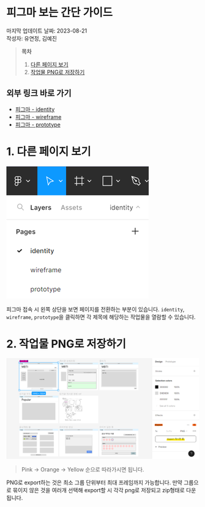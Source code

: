# 피그마 보는 간단 가이드

마지막 업데이트 날짜: 2023-08-21 <br>
작성자: 유연정, 김예진

> **목차**
>
> 1. [다른 페이지 보기](#1-다른-페이지-보기)
> 2. [작업물 PNG로 저장하기](#2-작업물-png로-저장하기)

## 외부 링크 바로 가기

- [피그마 - identity](https://www.figma.com/file/LOZntT4iuXmIPDn6SDdfK3/Main-Board?type=design&node-id=30-10&mode=design)
- [피그마 - wireframe](https://www.figma.com/file/LOZntT4iuXmIPDn6SDdfK3/Main-Board?type=design&node-id=222-795&mode=design)
- [피그마 - prototype](https://www.figma.com/file/LOZntT4iuXmIPDn6SDdfK3/Main-Board?type=design&node-id=0-1&mode=design)

# 1. 다른 페이지 보기

![](images/figma02.png)

피그마 접속 시 왼쪽 상단을 보면 페이지를 전환하는 부분이 있습니다. `identity`, `wireframe`, `prototype`을 클릭하면 각 제목에 해당하는 작업물을 열람할 수 있습니다.

# 2. 작업물 PNG로 저장하기

![](images/figma03.png)

> Pink → Orange → Yellow 순으로 따라가시면 됩니다.

PNG로 export하는 것은 최소 그룹 단위부터 최대 프레임까지 가능합니다. 만약 그룹으로 묶이지 않은 것을 여러개 선택해 export할 시 각각 png로 저장되고 zip형태로 다운됩니다. 
